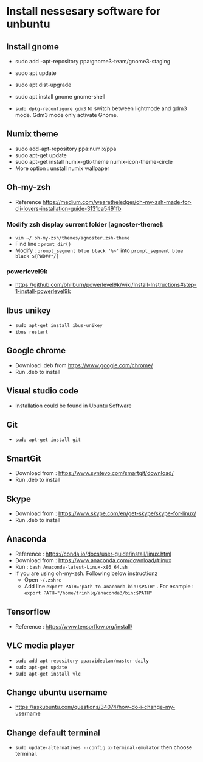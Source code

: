 # Install nessesary software for unbuntu

## Install gnome

* sudo add -apt-repository ppa:gnome3-team/gnome3-staging
* sudo apt update
* sudo apt dist-upgrade
* sudo apt install gnome gnome-shell

* `sudo dpkg-reconfigure gdm3` to switch between lightmode and gdm3 mode. Gdm3 mode only activate Gnome.

## Numix theme

* sudo add-apt-repository ppa:numix/ppa
* sudo apt-get update
* sudo apt-get install numix-gtk-theme numix-icon-theme-circle
* More option : unstall numix wallpaper

## Oh-my-zsh

* Reference https://medium.com/wearetheledger/oh-my-zsh-made-for-cli-lovers-installation-guide-3131ca5491fb

### Modify zsh display current folder [agnoster-theme]:

* `vim ~/.oh-my-zsh/themes/agnoster.zsh-theme`
* Find line : `promt_dir()`
* Modify : `prompt_segment blue black '%~'` into `prompt_segment blue black ${PWD##*/}`  

### powerlevel9k

* https://github.com/bhilburn/powerlevel9k/wiki/Install-Instructions#step-1-install-powerlevel9k

## Ibus unikey

* `sudo apt-get install ibus-unikey`
* `ibus restart`

## Google chrome 

* Download .deb from https://www.google.com/chrome/
* Run .deb to install

## Visual studio code

* Installation could be found in Ubuntu Software

## Git

* `sudo apt-get install git`

## SmartGit 

* Download from : https://www.syntevo.com/smartgit/download/
* Run .deb to install

## Skype

* Download from : https://www.skype.com/en/get-skype/skype-for-linux/
* Run .deb to install

## Anaconda

* Reference : https://conda.io/docs/user-guide/install/linux.html
* Download from : https://www.anaconda.com/download/#linux
* Run : `bash Anaconda-latest-Linux-x86_64.sh`
* If you are using oh-my-zsh. Following below instructionz
  * Open `~/.zshrc`
  * Add line `export PATH="path-to-anaconda-bin:$PATH"` . For example : `export PATH="/home/trinhlq/anaconda3/bin:$PATH"`

## Tensorflow

* Reference : https://www.tensorflow.org/install/

## VLC media player

* `sudo add-apt-repository ppa:videolan/master-daily` 
* `sudo apt-get update`
* `sudo apt-get install vlc`

## Change ubuntu username
* https://askubuntu.com/questions/34074/how-do-i-change-my-username

## Change default terminal

* `sudo update-alternatives --config x-terminal-emulator` then choose terminal.


